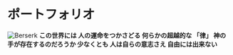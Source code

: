 # ポートフォリオ
![Berserk](https://i.pinimg.com/564x/bc/b7/e9/bcb7e9407d7f464c61479213afe2b897.jpg)
**この世界には 人の運命をつかさどる 何らかの超越的な 「律」 神の手が存在するのだろうか 少なくとも 人は自らの意志さえ 自由には出来ない**